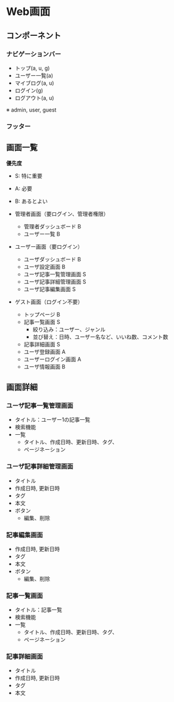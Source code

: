 # Web画面

## コンポーネント
### ナビゲーションバー
- トップ(a, u, g)
- ユーザー一覧(a)
- マイブログ(a, u)
- ログイン(g)
- ログアウト(a, u)

※ admin, user, guest

### フッター


## 画面一覧

**優先度**
  - S: 特に重要
  - A: 必要
  - B: あるとよい

- 管理者画面（要ログイン、管理者権限）
  - 管理者ダッシュボード B
  - ユーザー一覧 B
- ユーザー画面（要ログイン）
  - ユーザダッシュボード B
  - ユーザ設定画面 B
  - ユーザ記事一覧管理画面 S
  - ユーザ記事詳細管理画面 S
  - ユーザ記事編集画面 S
- ゲスト画面（ログイン不要）
  - トップページ B
  - 記事一覧画面 S
    - 絞り込み：ユーザー、ジャンル
    - 並び替え：日時、ユーザー名など、いいね数、コメント数
  - 記事詳細画面 S
  - ユーザ登録画面 A
  - ユーザーログイン画面 A
  - ユーザ情報画面 B

## 画面詳細

### ユーザ記事一覧管理画面
- タイトル：ユーザー1の記事一覧
- 検索機能
- 一覧  
  - タイトル、作成日時、更新日時、タグ、
  - ページネーション
### ユーザ記事詳細管理画面 
- タイトル
- 作成日時, 更新日時
- タグ
- 本文
- ボタン
  - 編集、削除

### 記事編集画面
- 作成日時, 更新日時
- タグ
- 本文
- ボタン
  - 編集、削除
  
### 記事一覧画面
- タイトル：記事一覧
- 検索機能
- 一覧  
  - タイトル、作成日時、更新日時、タグ、
  - ページネーション

### 記事詳細画面
- タイトル
- 作成日時, 更新日時
- タグ
- 本文